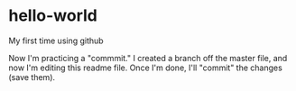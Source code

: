 # hello-world
My first time using github


Now I'm practicing a "commmit." I created a branch off the master file, and now I'm editing 
this readme file. Once I'm done, I'll "commit" the changes (save them). 
